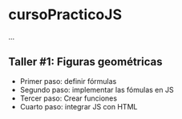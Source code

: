 # cursoPracticoJS

...

## Taller #1: Figuras geométricas

- Primer paso: definir fórmulas
- Segundo paso: implementar las fómulas en JS
- Tercer paso: Crear funciones
- Cuarto paso: integrar JS con HTML